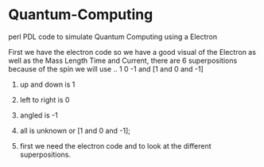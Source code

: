 # Quantum-Computing
perl PDL code to simulate Quantum Computing using a Electron

First we have the electron code so we have a good visual of the Electron
as well as the Mass Length Time and Current, there are 6 superpositions
because of the spin we will use .. 1 0 -1 and [1 and 0 and -1]



1. up and down is 1
2. left to right is 0
3. angled is -1
4. all is unknown or [1 and 0 and -1];

1. first we need the electron code and to look at the different superpositions.
